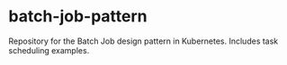 # batch-job-pattern

Repository for the Batch Job design pattern in Kubernetes. Includes task scheduling examples.

